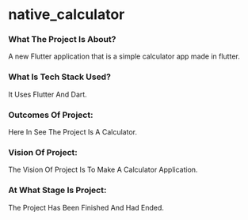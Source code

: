 # native_calculator

### What The Project Is About?
A new Flutter application that is a simple calculator app made in flutter.

### What Is Tech Stack Used?
It Uses Flutter And Dart.

### Outcomes Of Project:
Here In See The Project Is A Calculator.

### Vision Of Project:
The Vision Of Project Is To Make A Calculator Application.

### At What Stage Is Project:
The Project Has Been Finished And Had Ended.

